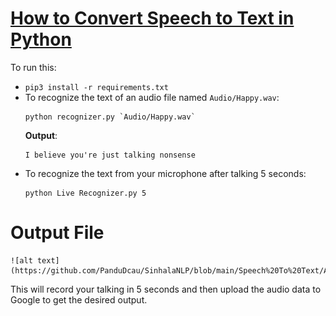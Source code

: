 # [How to Convert Speech to Text in Python](https://www.thepythoncode.com/article/using-speech-recognition-to-convert-speech-to-text-python)
To run this:
- `pip3 install -r requirements.txt`
- To recognize the text of an audio file named `Audio/Happy.wav`:
    ```
    python recognizer.py `Audio/Happy.wav`
    ```
    **Output**:
    ```
    I believe you're just talking nonsense
    ```
- To recognize the text from your microphone after talking 5 seconds:
    ```
    python Live Recognizer.py 5
# Output File 
    ![alt text](https://github.com/PanduDcau/SinhalaNLP/blob/main/Speech%20To%20Text/Audio/Audio_text.png)
This will record your talking in 5 seconds and then upload the audio data to Google to get the desired output.
